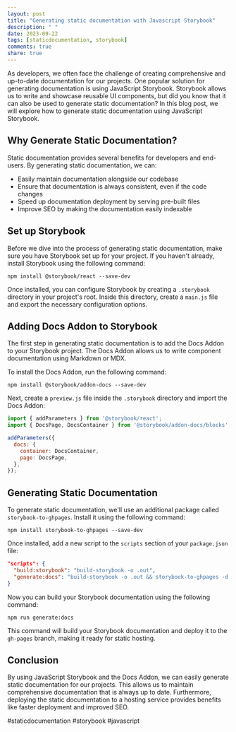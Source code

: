 ```yaml
---
layout: post
title: "Generating static documentation with Javascript Storybook"
description: " "
date: 2023-09-22
tags: [staticdocumentation, storybook]
comments: true
share: true
---
```


As developers, we often face the challenge of creating comprehensive and up-to-date documentation for our projects. One popular solution for generating documentation is using JavaScript Storybook. Storybook allows us to write and showcase reusable UI components, but did you know that it can also be used to generate static documentation? In this blog post, we will explore how to generate static documentation using JavaScript Storybook.

## Why Generate Static Documentation?

Static documentation provides several benefits for developers and end-users. By generating static documentation, we can:

- Easily maintain documentation alongside our codebase
- Ensure that documentation is always consistent, even if the code changes
- Speed up documentation deployment by serving pre-built files
- Improve SEO by making the documentation easily indexable

## Set up Storybook

Before we dive into the process of generating static documentation, make sure you have Storybook set up for your project. If you haven't already, install Storybook using the following command:

```shell
npm install @storybook/react --save-dev
```

Once installed, you can configure Storybook by creating a `.storybook` directory in your project's root. Inside this directory, create a `main.js` file and export the necessary configuration options.

## Adding Docs Addon to Storybook

The first step in generating static documentation is to add the Docs Addon to your Storybook project. The Docs Addon allows us to write component documentation using Markdown or MDX.

To install the Docs Addon, run the following command:

```shell
npm install @storybook/addon-docs --save-dev
```

Next, create a `preview.js` file inside the `.storybook` directory and import the Docs Addon:

```javascript
import { addParameters } from '@storybook/react';
import { DocsPage, DocsContainer } from '@storybook/addon-docs/blocks';

addParameters({
  docs: {
    container: DocsContainer,
    page: DocsPage,
  },
});
```

## Generating Static Documentation

To generate static documentation, we'll use an additional package called `storybook-to-ghpages`. Install it using the following command:

```shell
npm install storybook-to-ghpages --save-dev
```

Once installed, add a new script to the `scripts` section of your `package.json` file:

```json
"scripts": {
  "build:storybook": "build-storybook -o .out",
  "generate:docs": "build-storybook -o .out && storybook-to-ghpages -d .out",
}
```

Now you can build your Storybook documentation using the following command:

```shell
npm run generate:docs
```

This command will build your Storybook documentation and deploy it to the `gh-pages` branch, making it ready for static hosting.

## Conclusion

By using JavaScript Storybook and the Docs Addon, we can easily generate static documentation for our projects. This allows us to maintain comprehensive documentation that is always up to date. Furthermore, deploying the static documentation to a hosting service provides benefits like faster deployment and improved SEO.

#staticdocumentation #storybook #javascript